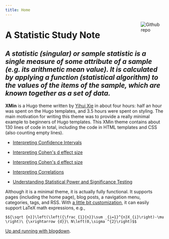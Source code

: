 ```yaml
---
title: Home
---
```


[<img src="https://avatars1.githubusercontent.com/u/42284875?s=400&u=270c929468e7be302259d5d658f7ee3fe0c45d53&v=4" style="max-width:15%;min-width:40px;float:right;" alt="Github repo" />](https://github.com/yihui/hugo-xmin)

# A Statistic Study Note

## _A statistic (singular) or sample statistic is a single measure of some attribute of a sample (e.g. its arithmetic mean value). It is calculated by applying a function (statistical algorithm) to the values of the items of the sample, which are known together as a set of data._

**XMin** is a Hugo theme written by [Yihui Xie](https://yihui.name) in about four hours: half an hour was spent on the Hugo templates, and 3.5 hours were spent on styling. The main motivation for writing this theme was to provide a really minimal example to beginners of Hugo templates. This XMin theme contains about 130 lines of code in total, including the code in HTML templates and CSS (also counting empty lines).

- [Interpreting Confidence Intervals](http://rpsychologist.com/d3/CI/) 

- [Interpreting Cohen's d effect size](http://rpsychologist.com/d3/cohend/)

- [Interpreting Cohen's d effect size](http://rpsychologist.com/d3/cohend/)

- [Interpreting Correlations](http://rpsychologist.com/d3/correlation/)

- [Understanding Statistical Power and Significance Testing](http://rpsychologist.com/d3/NHST/)

Although it is a minimal theme, it is actually fully functional. It supports pages (including the home page), blog posts, a navigation menu, categories, tags, and RSS. With [a little bit customization](https://github.com/yihui/hugo-xmin/blob/master/exampleSite/layouts/partials/foot_custom.html), it can easily support LaTeX math expressions, e.g.,

`$${\sqrt {n}}\left(\left({\frac {1}{n}}\sum _{i=1}^{n}X_{i}\right)-\mu \right)\ {\xrightarrow {d}}\ N\left(0,\sigma ^{2}\right)$$`

[Up and running with blogdown](https://alison.rbind.io/post/up-and-running-with-blogdown/).
